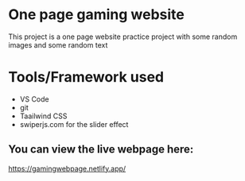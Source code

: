# One page gaming website

This project is a one page website practice project with some random images and some random text


# Tools/Framework used
* VS Code
* git
* Taailwind CSS
* swiperjs.com for the slider effect


## You can view the live webpage here:

https://gamingwebpage.netlify.app/